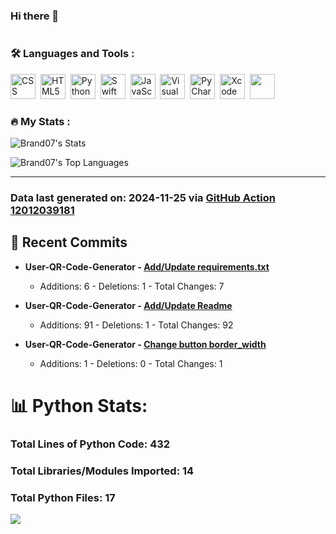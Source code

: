 ### Hi there 👋

<img src="https://komarev.com/ghpvc/?username=Brand07&style=flat-square&color=blue" alt=""/>



### :hammer_and_wrench: Languages and Tools :
<div>
  <img src="https://cdn.jsdelivr.net/gh/devicons/devicon@latest/icons/css3/css3-original.svg", title="CSS", alt="CSS" width="40" heigh="40" />&nbsp;
  <img src="https://cdn.jsdelivr.net/gh/devicons/devicon@latest/icons/html5/html5-original.svg", title="HTML5" alt="HTML5" width="40" height="40" />&nbsp;
  <img src="https://cdn.jsdelivr.net/gh/devicons/devicon@latest/icons/python/python-original-wordmark.svg", title="Python" alt="Python" width="40" height="40" />&nbsp;
  <img src="https://cdn.jsdelivr.net/gh/devicons/devicon@latest/icons/swift/swift-original.svg" , title="Swift" alt="Swift" width="40" height="40"/>&nbsp;
  <img src="https://cdn.jsdelivr.net/gh/devicons/devicon@latest/icons/javascript/javascript-original.svg", title="JavaScript" alt="JavaScript" width="40" height="40"/>&nbsp;
  <img src="https://cdn.jsdelivr.net/gh/devicons/devicon@latest/icons/vscode/vscode-original-wordmark.svg", title="Visual Studio Code" alt="Visual Studio Code" width="40" height="40"/>&nbsp;
  <img src="https://cdn.jsdelivr.net/gh/devicons/devicon@latest/icons/pycharm/pycharm-original.svg" title="PyCharm" alt="PyCharm" width="40" height="40"/>&nbsp;
  <img src="https://cdn.jsdelivr.net/gh/devicons/devicon@latest/icons/xcode/xcode-original.svg", title="Xcode" alt="Xcode" width="40" height="40"/>&nbsp;
  <img src="https://cdn.jsdelivr.net/gh/devicons/devicon@latest/icons/raspberrypi/raspberrypi-original.svg", width="40" height="40" />      
</div>




### :fire: My Stats :
![Brand07's Stats](https://github-readme-stats.vercel.app/api?username=Brand07&theme=vue-dark&show_icons=true&hide_border=true&count_private=true)

![Brand07's Top Languages](https://github-readme-stats.vercel.app/api/top-langs/?username=Brand07&theme=vue-dark&show_icons=true&hide_border=true&layout=compact)


---


### Data last generated on: 2024-11-25 via [GitHub Action 12012039181](https://github.com/sockheadrps/sockheadrps/actions/runs/12012039181)

## 🚀 Recent Commits

- **User-QR-Code-Generator - [Add/Update requirements.txt](https://github.com/Brand07/User-QR-Code-Generator/commit/ad2ef813dd5bab6c14780ade1bc2c9d4ade1b092)**
  - Additions: 6 - Deletions: 1 - Total Changes: 7

- **User-QR-Code-Generator - [Add/Update Readme](https://github.com/Brand07/User-QR-Code-Generator/commit/59008d26ef25e571099beae16de079a19b06c63d)**
  - Additions: 91 - Deletions: 1 - Total Changes: 92

- **User-QR-Code-Generator - [Change button border_width](https://github.com/Brand07/User-QR-Code-Generator/commit/a7f2967a68ea15a9322808c7c388a4a28677f3ff)**
  - Additions: 1 - Deletions: 0 - Total Changes: 1


# 📊 Python Stats:

### Total Lines of Python Code: 432
### Total Libraries/Modules Imported: 14
### Total Python Files: 17
![](DataVisuals/data.gif)

